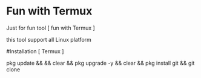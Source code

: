 # Fun with Termux
Just for fun tool 
[ fun with Termux ]  

this tool support all Linux platform 

#Installation [ Termux ]

pkg update && && clear && pkg upgrade -y &&
clear && pkg install git && git clone 





